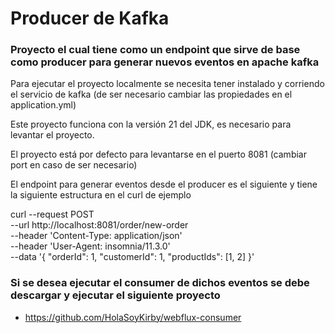 # Producer de Kafka

### Proyecto el cual tiene como un endpoint que sirve de base como producer para generar nuevos eventos en apache kafka

Para ejecutar el proyecto localmente se necesita tener instalado y corriendo el servicio de kafka (de ser necesario cambiar las propiedades en el application.yml)

Este proyecto funciona con la versión 21 del JDK, es necesario para levantar el proyecto.

El proyecto está por defecto para levantarse en el puerto 8081 (cambiar port en caso de ser necesario)

El endpoint para generar eventos desde el producer es el siguiente y tiene la siguiente estructura en el curl de ejemplo

curl --request POST \
--url http://localhost:8081/order/new-order \
--header 'Content-Type: application/json' \
--header 'User-Agent: insomnia/11.3.0' \
--data '{
"orderId": 1,
"customerId": 1,
"productIds": [1, 2]
}'

### Si se desea ejecutar el consumer de dichos eventos se debe descargar y ejecutar el siguiente proyecto
* https://github.com/HolaSoyKirby/webflux-consumer
